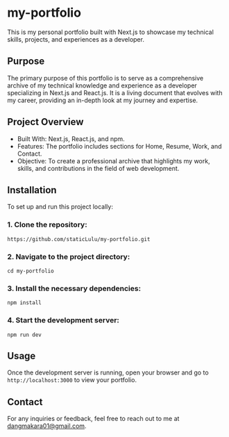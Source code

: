 
# my-portfolio
This is my personal portfolio built with Next.js to showcase my technical skills, projects, and experiences as a developer.

## Purpose
The primary purpose of this portfolio is to serve as a comprehensive archive of my technical knowledge and experience as a developer specializing in Next.js and React.js. It is a living document that evolves with my career, providing an in-depth look at my journey and expertise.

## Project Overview
 - Built With: Next.js, React.js, and npm.
 - Features: The portfolio includes sections for Home, Resume, Work, and Contact.
 - Objective: To create a professional archive that highlights my work, skills, and contributions in the field of web development.
 
## Installation 
To set up and run this project locally:

### 1. Clone the repository:
    https://github.com/staticLulu/my-portfolio.git

### 2. Navigate to the project directory:
    cd my-portfolio

### 3. Install the necessary dependencies:
    npm install

### 4. Start the development server:
    npm run dev
    
## Usage
Once the development server is running, open your browser and go to `http://localhost:3000` to view your portfolio.



## Contact
For any inquiries or feedback, feel free to reach out to me at [dangmakara01@gmail.com](https://mail.google.com/mail/?view=cm&fs=1&to=dangmakara01@gmail.com).